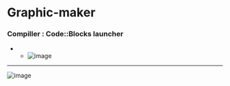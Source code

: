 # Graphic-maker

### Compiller : Code::Blocks launcher 

- 
  - ![image](https://user-images.githubusercontent.com/80168982/162807799-40308402-3cf9-4811-a0d4-f525c1e7dbe8.png)

---

![image](https://user-images.githubusercontent.com/80168982/162812826-45b1ed5f-2b47-40c4-a5e0-6e3058d34805.png)
